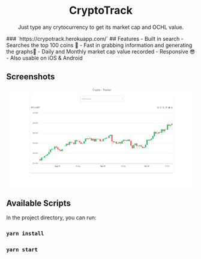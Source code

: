 
<h1 align="center">CryptoTrack</h1>
<p align="center">
Just type any crytocurrency to get its market cap and OCHL value. 
</p>
### `https://crypotrack.herokuapp.com/`
## Features
- Built in search
- Searches the top 100 coins 🤘
- Fast in grabbing information and generating the graphs🚀
- Daily and Monthly market cap value recorded
- Responsive 😎
- Also usable on iOS & Android


## Screenshots
![](6.jpg)


## Available Scripts

In the project directory, you can run:

### `yarn install`

### `yarn start` 
